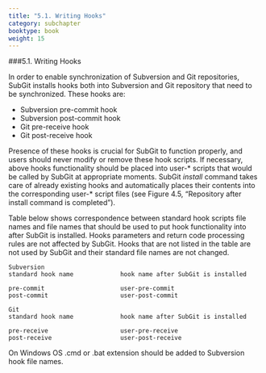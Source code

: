 ```yaml
---
title: "5.1. Writing Hooks"
category: subchapter
booktype: book
weight: 15
---
```

###5.1. Writing Hooks

In order to enable synchronization of Subversion and Git repositories, SubGit installs hooks both into Subversion and Git repository that need to be synchronized. These hooks are:

+ Subversion pre-commit hook
+ Subversion post-commit hook
+ Git pre-receive hook
+ Git post-receive hook

Presence of these hooks is crucial for SubGit to function properly, and users should never modify or remove these hook scripts. If necessary, above hooks functionality should be placed into user-\* scripts that would be called by SubGit at appropriate moments. SubGit *install* command takes care of already existing hooks and automatically places their contents into the corresponding user-\* script files (see Figure 4.5, “Repository after install command is completed”).

Table below shows correspondence between standard hook scripts file names and file names that should be used to put hook functionality into after SubGit is installed. Hooks parameters and return code processing rules are not affected by SubGit. Hooks that are not listed in the table are not used by SubGit and their standard file names are not changed.

    Subversion
    standard hook name             hook name after SubGit is installed

    pre-commit                     user-pre-commit
    post-commit                    user-post-commit

    Git
    standard hook name             hook name after SubGit is installed

    pre-receive                    user-pre-receive
    post-receive                   user-post-receive

On Windows OS .cmd or .bat extension should be added to Subversion hook file names.

[](#up)